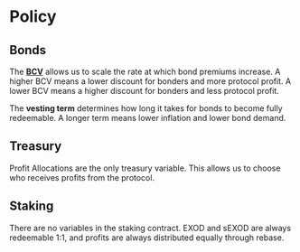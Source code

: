 # Policy

## Bonds

The **[BCV](https://github.com/Agnostik3301/documentation/blob/main/ecosystem/glossary.md#bcv)** allows us to scale the rate at which bond premiums increase. A higher BCV means a lower discount for bonders and more protocol profit. A lower BCV means a higher discount for bonders and less protocol profit.

The **vesting term** determines how long it takes for bonds to become fully redeemable. A longer term means lower inflation and lower bond demand.

## Treasury

Profit Allocations are the only treasury variable. This allows us to choose who receives profits from the protocol.

## Staking

There are no variables in the staking contract. EXOD and sEXOD are always redeemable 1:1, and profits are always distributed equally through rebase.
